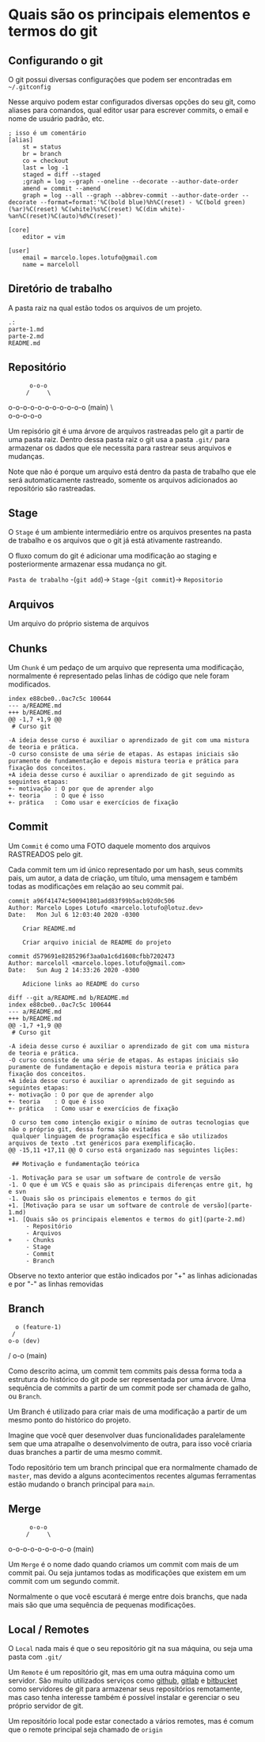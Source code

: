 # Quais são os principais elementos e termos do git

## Configurando o git

O git possui diversas configurações que podem ser encontradas em `~/.gitconfig`

Nesse arquivo podem estar configurados diversas opções do seu git, como aliases
para comandos, qual editor usar para escrever commits, o email e nome de usuário
padrão, etc.

```
; isso é um comentário
[alias]
	st = status
	br = branch
	co = checkout
	last = log -1
	staged = diff --staged
	;graph = log --graph --oneline --decorate --author-date-order
	amend = commit --amend
	graph = log --all --graph --abbrev-commit --author-date-order --decorate --format=format:'%C(bold blue)%h%C(reset) - %C(bold green)(%ar)%C(reset) %C(white)%s%C(reset) %C(dim white)- %an%C(reset)%C(auto)%d%C(reset)'

[core]
	editor = vim

[user]
	email = marcelo.lopes.lotufo@gmail.com
	name = marceloll
```

## Diretório de trabalho

A pasta raiz na qual estão todos os arquivos de um projeto.

```
.:
parte-1.md
parte-2.md
README.md
```

## Repositório

          o-o-o 
         /     \
o-o-o-o-o-o-o-o-o-o-o (main)
         \         
          o-o-o-o-o 


Um repisório git é uma árvore de arquivos rastreadas pelo git a partir de uma 
pasta raiz. Dentro dessa pasta raiz o git usa a pasta `.git/` para armazenar
os dados que ele necessita para rastrear seus arquivos e mudanças. 

Note que não é porque um arquivo está dentro da pasta de trabalho que ele será 
automaticamente rastreado, somente os arquivos adicionados ao repositório são 
rastreadas.

## Stage

O `Stage` é um ambiente intermediário entre os arquivos presentes na pasta de
trabalho e os arquivos que o git já está ativamente rastreando.

O fluxo comum do git é adicionar uma modificação ao staging e posteriormente
armazenar essa mudança no git.

`Pasta de trabalho` -(`git add`)-> `Stage` -(`git commit`)-> `Repositorio`

## Arquivos

Um arquivo do próprio sistema de arquivos

## Chunks

Um `Chunk` é um pedaço de um arquivo que representa uma modificação, normalmente
é representado pelas linhas de código que nele foram modificados.

```
index e88cbe0..0ac7c5c 100644
--- a/README.md
+++ b/README.md
@@ -1,7 +1,9 @@
 # Curso git
 
-A ideia desse curso é auxiliar o aprendizado de git com uma mistura de teoria e prática.
-O curso consiste de uma série de etapas. As estapas iniciais são puramente de fundamentação e depois mistura teoria e prática para fixação dos conceitos.
+A ideia desse curso é auxiliar o aprendizado de git seguindo as seguintes etapas:
+- motivação : O por que de aprender algo
+- teoria    : O que é isso
+- prática   : Como usar e exercícios de fixação

```

## Commit

Um `Commit` é como uma FOTO daquele momento dos arquivos RASTREADOS pelo git.

Cada commit tem um id único representado por um hash, seus commits pais, 
um autor, a data de criação, um título, uma mensagem e também todas as 
modificações em relação ao seu commit pai.

```
commit a96f41474c500941801add83f99b5acb92d0c506
Author: Marcelo Lopes Lotufo <marcelo.lotufo@lotuz.dev>
Date:   Mon Jul 6 12:03:40 2020 -0300

    Criar README.md
    
    Criar arquivo inicial de README do projeto
```

```
commit d579691e8285296f3aa0a1c6d1608cfbb7202473
Author: marceloll <marcelo.lopes.lotufo@gmail.com>
Date:   Sun Aug 2 14:33:26 2020 -0300

    Adicione links ao README do curso

diff --git a/README.md b/README.md
index e88cbe0..0ac7c5c 100644
--- a/README.md
+++ b/README.md
@@ -1,7 +1,9 @@
 # Curso git
 
-A ideia desse curso é auxiliar o aprendizado de git com uma mistura de teoria e prática.
-O curso consiste de uma série de etapas. As estapas iniciais são puramente de fundamentação e depois mistura teoria e prática para fixação dos conceitos.
+A ideia desse curso é auxiliar o aprendizado de git seguindo as seguintes etapas:
+- motivação : O por que de aprender algo
+- teoria    : O que é isso
+- prática   : Como usar e exercícios de fixação
 
 O curso tem como intenção exigir o mínimo de outras tecnologias que não o próprio git, dessa forma são evitadas 
 qualquer linguagem de programação específica e são utilizados arquivos de texto .txt genéricos para exemplificação.
@@ -15,11 +17,11 @@ O curso está organizado nas seguintes lições:
 
 ## Motivação e fundamentação teórica
 
-1. Motivação para se usar um software de controle de versão
-1. O que é um VCS e quais são as principais diferenças entre git, hg e svn
-1. Quais são os principais elementos e termos do git
+1. [Motivação para se usar um software de controle de versão](parte-1.md)
+1. [Quais são os principais elementos e termos do git](parte-2.md)
     - Repositório
     - Arquivos
+    - Chunks
     - Stage
     - Commit
     - Branch
```

Observe no texto anterior que estão indicados por "+" as linhas adicionadas e 
por "-" as linhas removidas

## Branch

      o (feature-1)
     /
    o-o (dev)
   /
o-o (main)

Como descrito acima, um commit tem commits pais dessa forma toda a estrutura
do histórico do git pode ser representada por uma árvore. Uma sequência de 
commits a partir de um commit pode ser chamada de galho, ou `Branch`.

Um Branch é utilizado para criar mais de uma modificação a partir de um mesmo
ponto do histórico do projeto. 

Imagine que você quer desenvolver duas funcionalidades paralelamente sem que uma
atrapalhe o desenvolvimento de outra, para isso você criaria duas branches a 
partir de uma mesmo commit.

Todo repositório tem um branch principal que era normalmente chamado de 
`master`, mas devido a alguns acontecimentos recentes algumas ferramentas estão
mudando o branch principal para `main`.

## Merge

          o-o-o 
         /     \
o-o-o-o-o-o-o-o-o (main)

Um `Merge` é o nome dado quando criamos um commit com mais de um commit pai.
Ou seja juntamos todas as modificações que existem em um commit com um segundo
commit.

Normalmente o que você escutará é merge entre dois branchs, que nada mais são
que uma sequência de pequenas modificações.


## Local / Remotes

O `Local` nada mais é que o seu repositório git na sua máquina, ou seja
uma pasta com `.git/` 

Um `Remote` é um repositório git, mas em uma outra máquina como um servidor.
São muito utilizados serviços como [github](https://github.com/), 
[gitlab](https://gitlab.com/) e [bitbucket](https://bitbucket.org/) como 
servidores de git para armazenar seus repositórios remotamente, mas caso
tenha interesse também é possível instalar e gerenciar o seu próprio servidor
de git.

Um repositório local pode estar conectado a vários remotes, mas é comum que o
remote principal seja chamado de `origin`

